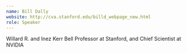 ```yaml
---
name: Bill Dally
website: http://cva.stanford.edu/billd_webpage_new.html
role: Speaker
---
```


Willard R. and Inez Kerr Bell Professor at Stanford, and  Chief Scientist at NVIDIA
